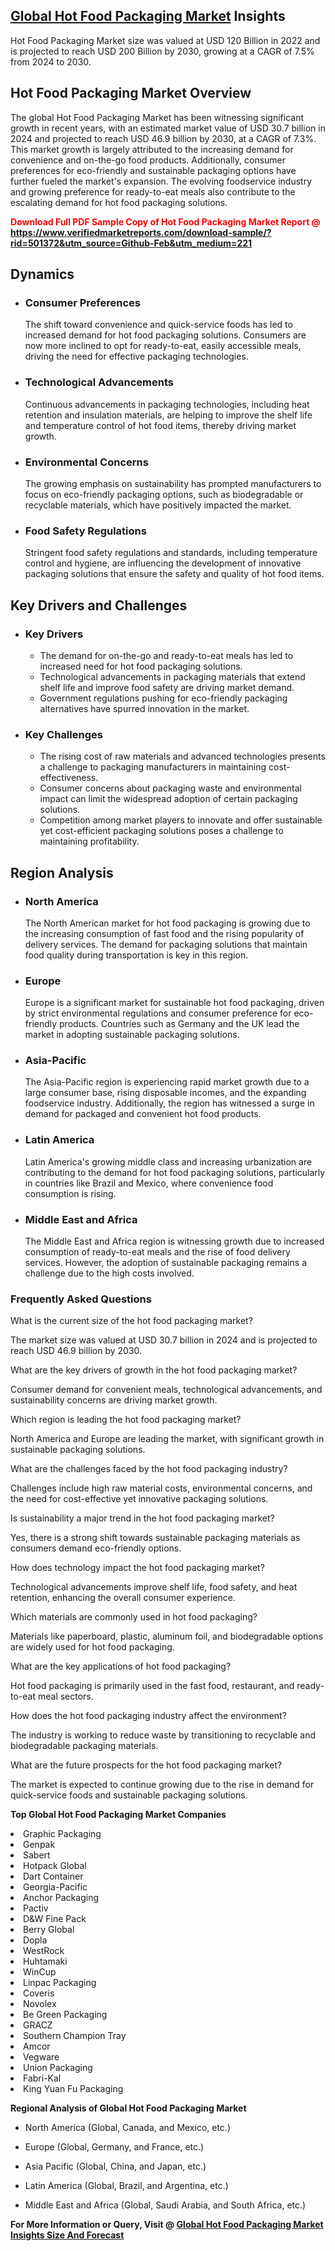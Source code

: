 <h2><a href="https://www.verifiedmarketreports.com/download-sample/?rid=501372&amp;utm_source=Github&amp;utm_medium=221" target="_blank">Global Hot Food Packaging Market</a> Insights</h2><p>Hot Food Packaging Market size was valued at USD 120 Billion in 2022 and is projected to reach USD 200 Billion by 2030, growing at a CAGR of 7.5% from 2024 to 2030.</p><p> <h2>Hot Food Packaging Market Overview</h2> <p>The global Hot Food Packaging Market has been witnessing significant growth in recent years, with an estimated market value of USD 30.7 billion in 2024 and projected to reach USD 46.9 billion by 2030, at a CAGR of 7.3%. This market growth is largely attributed to the increasing demand for convenience and on-the-go food products. Additionally, consumer preferences for eco-friendly and sustainable packaging options have further fueled the market's expansion. The evolving foodservice industry and growing preference for ready-to-eat meals also contribute to the escalating demand for hot food packaging solutions.</p> <p><strong><p><span class=""><span style="color: #ff0000;"><strong>Download Full PDF Sample Copy of Hot Food Packaging Market Report</strong> @ </span><a href="https://www.verifiedmarketreports.com/download-sample/?rid=501372&amp;utm_source=Github-Feb&amp;utm_medium=221" target="_blank">https://www.verifiedmarketreports.com/download-sample/?rid=501372&amp;utm_source=Github-Feb&amp;utm_medium=221</a></span></p></strong></p> <h2>Dynamics</h2> <ul> <li><h3>Consumer Preferences</h3> The shift toward convenience and quick-service foods has led to increased demand for hot food packaging solutions. Consumers are now more inclined to opt for ready-to-eat, easily accessible meals, driving the need for effective packaging technologies. </li> <li><h3>Technological Advancements</h3> Continuous advancements in packaging technologies, including heat retention and insulation materials, are helping to improve the shelf life and temperature control of hot food items, thereby driving market growth. </li> <li><h3>Environmental Concerns</h3> The growing emphasis on sustainability has prompted manufacturers to focus on eco-friendly packaging options, such as biodegradable or recyclable materials, which have positively impacted the market. </li> <li><h3>Food Safety Regulations</h3> Stringent food safety regulations and standards, including temperature control and hygiene, are influencing the development of innovative packaging solutions that ensure the safety and quality of hot food items. </li> </ul> <h2>Key Drivers and Challenges</h2> <ul> <li><h3>Key Drivers</h3> <ul> <li>The demand for on-the-go and ready-to-eat meals has led to increased need for hot food packaging solutions.</li> <li>Technological advancements in packaging materials that extend shelf life and improve food safety are driving market demand.</li> <li>Government regulations pushing for eco-friendly packaging alternatives have spurred innovation in the market.</li> </ul> </li> <li><h3>Key Challenges</h3> <ul> <li>The rising cost of raw materials and advanced technologies presents a challenge to packaging manufacturers in maintaining cost-effectiveness.</li> <li>Consumer concerns about packaging waste and environmental impact can limit the widespread adoption of certain packaging solutions.</li> <li>Competition among market players to innovate and offer sustainable yet cost-efficient packaging solutions poses a challenge to maintaining profitability.</li> </ul> </li> </ul> <h2>Region Analysis</h2> <ul> <li><h3>North America</h3> The North American market for hot food packaging is growing due to the increasing consumption of fast food and the rising popularity of delivery services. The demand for packaging solutions that maintain food quality during transportation is key in this region. </li> <li><h3>Europe</h3> Europe is a significant market for sustainable hot food packaging, driven by strict environmental regulations and consumer preference for eco-friendly products. Countries such as Germany and the UK lead the market in adopting sustainable packaging solutions. </li> <li><h3>Asia-Pacific</h3> The Asia-Pacific region is experiencing rapid market growth due to a large consumer base, rising disposable incomes, and the expanding foodservice industry. Additionally, the region has witnessed a surge in demand for packaged and convenient hot food products. </li> <li><h3>Latin America</h3> Latin America's growing middle class and increasing urbanization are contributing to the demand for hot food packaging solutions, particularly in countries like Brazil and Mexico, where convenience food consumption is rising. </li> <li><h3>Middle East and Africa</h3> The Middle East and Africa region is witnessing growth due to increased consumption of ready-to-eat meals and the rise of food delivery services. However, the adoption of sustainable packaging remains a challenge due to the high costs involved. </li> </ul> <h3>Frequently Asked Questions</h3> <p>What is the current size of the hot food packaging market?</p> <p>The market size was valued at USD 30.7 billion in 2024 and is projected to reach USD 46.9 billion by 2030.</p> <p>What are the key drivers of growth in the hot food packaging market?</p> <p>Consumer demand for convenient meals, technological advancements, and sustainability concerns are driving market growth.</p> <p>Which region is leading the hot food packaging market?</p> <p>North America and Europe are leading the market, with significant growth in sustainable packaging solutions.</p> <p>What are the challenges faced by the hot food packaging industry?</p> <p>Challenges include high raw material costs, environmental concerns, and the need for cost-effective yet innovative packaging solutions.</p> <p>Is sustainability a major trend in the hot food packaging market?</p> <p>Yes, there is a strong shift towards sustainable packaging materials as consumers demand eco-friendly options.</p> <p>How does technology impact the hot food packaging market?</p> <p>Technological advancements improve shelf life, food safety, and heat retention, enhancing the overall consumer experience.</p> <p>Which materials are commonly used in hot food packaging?</p> <p>Materials like paperboard, plastic, aluminum foil, and biodegradable options are widely used for hot food packaging.</p> <p>What are the key applications of hot food packaging?</p> <p>Hot food packaging is primarily used in the fast food, restaurant, and ready-to-eat meal sectors.</p> <p>How does the hot food packaging industry affect the environment?</p> <p>The industry is working to reduce waste by transitioning to recyclable and biodegradable packaging materials.</p> <p>What are the future prospects for the hot food packaging market?</p> <p>The market is expected to continue growing due to the rise in demand for quick-service foods and sustainable packaging solutions.</p> </p><p><strong>Top Global Hot Food Packaging Market Companies</strong></p><div data-test-id=""><p><li>Graphic Packaging</li><li> Genpak</li><li> Sabert</li><li> Hotpack Global</li><li> Dart Container</li><li> Georgia-Pacific</li><li> Anchor Packaging</li><li> Pactiv</li><li> D&W Fine Pack</li><li> Berry Global</li><li> Dopla</li><li> WestRock</li><li> Huhtamaki</li><li> WinCup</li><li> Linpac Packaging</li><li> Coveris</li><li> Novolex</li><li> Be Green Packaging</li><li> GRACZ</li><li> Southern Champion Tray</li><li> Amcor</li><li> Vegware</li><li> Union Packaging</li><li> Fabri-Kal</li><li> King Yuan Fu Packaging</li></p><div><strong>Regional Analysis of&nbsp;Global Hot Food Packaging Market</strong></div><ul><li dir="ltr"><p dir="ltr">North America&nbsp;(Global, Canada, and Mexico, etc.)</p></li><li dir="ltr"><p dir="ltr">Europe (Global, Germany, and France, etc.)</p></li><li dir="ltr"><p dir="ltr">Asia Pacific&nbsp;(Global, China, and Japan, etc.)</p></li><li dir="ltr"><p dir="ltr">Latin America&nbsp;(Global, Brazil, and Argentina, etc.)</p></li><li dir="ltr">Middle East and Africa&nbsp;(Global, Saudi Arabia, and South Africa, etc.)</li></ul><p><strong>For More Information or Query, Visit @&nbsp;</strong><strong><a href="https://www.verifiedmarketreports.com/product/hot-food-packaging-market/?utm_source=Github&amp;utm_medium=221" target="_blank">Global Hot Food Packaging Market Insights Size And Forecast</a></strong></p></div>
